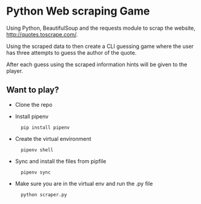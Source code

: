 # Python Web scraping Game

Using Python, BeautifulSoup and the requests module to scrap the website, http://quotes.toscrape.com/.

Using the scraped data to then create a CLI guessing game where the user has three attempts to guess the author of the quote.

After each guess using the scraped information hints will be given to the player.

## Want to play? 

- Clone the repo
- Install pipenv

        pip install pipenv

- Create the virtual environment

        pipenv shell

- Sync and install the files from pipfile

        pipenv sync

- Make sure you are in the virtual env and run the .py file

        python scraper.py
